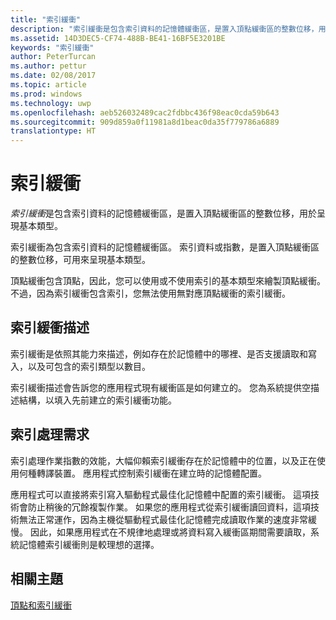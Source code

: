 ```yaml
---
title: "索引緩衝"
description: "索引緩衝是包含索引資料的記憶體緩衝區，是置入頂點緩衝區的整數位移，用於呈現基本類型。"
ms.assetid: 14D3DEC5-CF74-488B-BE41-16BF5E3201BE
keywords: "索引緩衝"
author: PeterTurcan
ms.author: pettur
ms.date: 02/08/2017
ms.topic: article
ms.prod: windows
ms.technology: uwp
ms.openlocfilehash: aeb526032489cac2fdbbc436f98eac0cda59b643
ms.sourcegitcommit: 909d859a0f11981a8d1beac0da35f779786a6889
translationtype: HT
---
```

# <a name="index-buffers"></a>索引緩衝


*索引緩衝*是包含索引資料的記憶體緩衝區，是置入頂點緩衝區的整數位移，用於呈現基本類型。

索引緩衝為包含索引資料的記憶體緩衝區。 索引資料或指數，是置入頂點緩衝區的整數位移，可用來呈現基本類型。

頂點緩衝包含頂點，因此，您可以使用或不使用索引的基本類型來繪製頂點緩衝。 不過，因為索引緩衝包含索引，您無法使用無對應頂點緩衝的索引緩衝。

## <a name="span-idindexbufferdescriptionspanspan-idindexbufferdescriptionspanspan-idindexbufferdescriptionspanindex-buffer-description"></a><span id="Index_Buffer_Description"></span><span id="index_buffer_description"></span><span id="INDEX_BUFFER_DESCRIPTION"></span>索引緩衝描述


索引緩衝是依照其能力來描述，例如存在於記憶體中的哪裡、是否支援讀取和寫入，以及可包含的索引類型以數目。

索引緩衝描述會告訴您的應用程式現有緩衝區是如何建立的。 您為系統提供空描述結構，以填入先前建立的索引緩衝功能。

## <a name="span-idindexprocessingrequirementsspanspan-idindexprocessingrequirementsspanspan-idindexprocessingrequirementsspanindex-processing-requirements"></a><span id="Index_Processing_Requirements"></span><span id="index_processing_requirements"></span><span id="INDEX_PROCESSING_REQUIREMENTS"></span>索引處理需求


索引處理作業指數的效能，大幅仰賴索引緩衝存在於記憶體中的位置，以及正在使用何種轉譯裝置。 應用程式控制索引緩衝在建立時的記憶體配置。

應用程式可以直接將索引寫入驅動程式最佳化記憶體中配置的索引緩衝。 這項技術會防止稍後的冗餘複製作業。 如果您的應用程式從索引緩衝讀回資料，這項技術無法正常運作，因為主機從驅動程式最佳化記憶體完成讀取作業的速度非常緩慢。 因此，如果應用程式在不規律地處理或將資料寫入緩衝區期間需要讀取，系統記憶體索引緩衝則是較理想的選擇。

## <a name="span-idrelated-topicsspanrelated-topics"></a><span id="related-topics"></span>相關主題


[頂點和索引緩衝](vertex-and-index-buffers.md)

 

 




